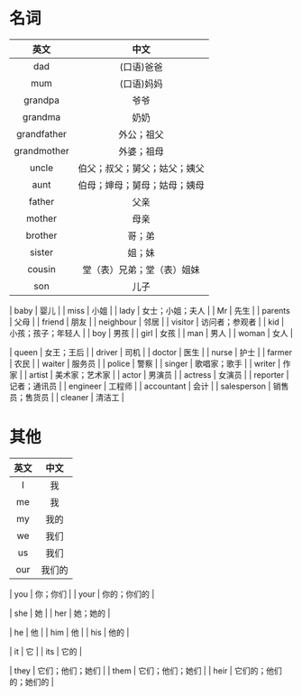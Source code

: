 # 名词
|英文|中文|
|:---:|:---:|
| dad | (口语)爸爸 |
| mum | (口语)妈妈 |
| grandpa | 爷爷 |
| grandma | 奶奶 |
| grandfather | 外公；祖父 |
| grandmother | 外婆；祖母 |
| uncle | 伯父；叔父；舅父；姑父；姨父 |
| aunt | 伯母；婶母；舅母；姑母；姨母 |
| father | 父亲 |
| mother | 母亲 |
| brother | 哥；弟 |
| sister | 姐；妹 |
| cousin | 堂（表）兄弟；堂（表）姐妹 |
| son | 儿子 |

| baby | 婴儿 |
| miss | 小姐 |
| lady | 女士；小姐；夫人 |
| Mr | 先生 |
| parents | 父母 |
| friend | 朋友 |
| neighbour | 邻居 |
| visitor | 访问者；参观者 |
| kid | 小孩；孩子；年轻人 |
| boy | 男孩 |
| girl | 女孩 |
| man | 男人 |
| woman | 女人 |

| queen | 女王；王后 |
| driver | 司机 |
| doctor | 医生 |
| nurse | 护士 |
| farmer | 农民 |
| waiter | 服务员 |
| police | 警察 |
| singer | 歌唱家；歌手 |
| writer | 作家 |
| artist | 美术家；艺术家 |
| actor | 男演员 |
| actress | 女演员 |
| reporter | 记者；通讯员 |
| engineer | 工程师 |
| accountant | 会计 |
| salesperson | 销售员；售货员 |
| cleaner | 清洁工 |



# 其他
|英文|中文|
|:---:|:---:|
| I | 我 |
| me | 我 |
| my | 我的 |
| we | 我们 |
| us | 我们 |
| our | 我们的 |

| you | 你；你们 |
| your | 你的；你们的 |

| she | 她 |
| her | 她；她的 |

| he | 他 | 
| him | 他 |
| his | 他的 | 

| it | 它 |
| its | 它的 |

| they | 它们；他们；她们 |
| them | 它们；他们；她们 |
| heir | 它们的；他们的；她们的 |


